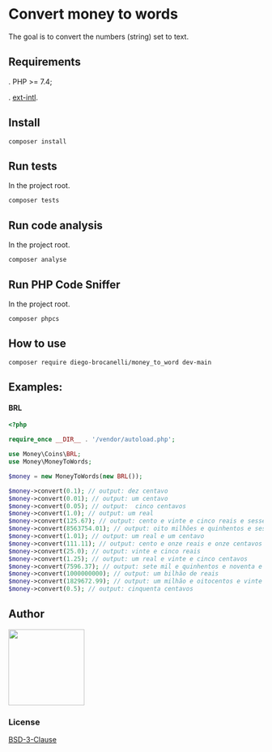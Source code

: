 # Convert money to words

The goal is to convert the numbers (string) set to text.

## Requirements

. PHP >= 7.4;

. [ext-intl](http://php.net/manual/pt_BR/book.intl.php).

## Install

```
composer install
```

## Run tests

In the project root.

```
composer tests
```

## Run code analysis

In the project root.

```
composer analyse
```

## Run PHP Code Sniffer

In the project root.

```
composer phpcs
```

## How to use

```
composer require diego-brocanelli/money_to_word dev-main
```

## Examples:
#### BRL <Brazilian currency>

```php
<?php

require_once __DIR__ . '/vendor/autoload.php';

use Money\Coins\BRL;
use Money\MoneyToWords;

$money = new MoneyToWords(new BRL());

$money->convert(0.1); // output: dez centavo
$money->convert(0.01); // output: um centavo
$money->convert(0.05); // output:  cinco centavos
$money->convert(1.0); // output: um real
$money->convert(125.67); // output: cento e vinte e cinco reais e sessenta e sete centavos
$money->convert(8563754.01); // output: oito milhões e quinhentos e sessenta e três mil e setecentos e cinquenta e quatro reais e um centavo
$money->convert(1.01); // output: um real e um centavo
$money->convert(111.11); // output: cento e onze reais e onze centavos
$money->convert(25.0); // output: vinte e cinco reais
$money->convert(1.25); // output: um real e vinte e cinco centavos
$money->convert(7596.37); // output: sete mil e quinhentos e noventa e seis reais e trinta e sete centavos
$money->convert(1000000000); // output: um bilhão de reais 
$money->convert(1829672.99); // output: um milhão e oitocentos e vinte e nove mil e seiscentos e setenta e dois reais e noventa e nove centavos 
$money->convert(0.5); // output: cinquenta centavos
```

## Author
<a href="https://www.diegobrocanelli.com.br/">
<img src="https://avatars2.githubusercontent.com/u/4108889?s=460&v=4" width="150px">
</a>

### License
[BSD-3-Clause](LICENSE)

